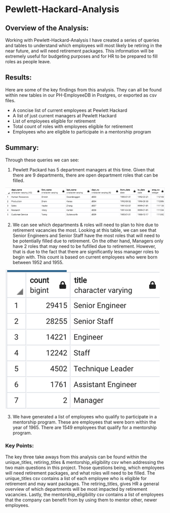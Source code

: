 # Pewlett-Hackard-Analysis

## Overview of the Analysis:
Working with Pewlett-Hackard-Analysis I have created a series of queries and tables to understand which employees will most likely be retiring in the near future, and will need retirement packages. This information will be extremely useful for budgeting purposes and for HR to be prepared to fill roles as people leave. 

## Results: 
Here are some of the key findings from this analysis. They can all be found within new tables in our PH-EmployeeDB in Postgres, or exported as csv files. 
* A concise list of current employees at Pewlett Hackard
* A list of just current managers at Pewlett Hackard
* List of employees eligible for retirement 
* Total count of roles with employees eligible for retirement
* Employees who are eligible to participate in a mentorship program 

## Summary:
Through these queries we can see:
1.  Pewlett Packard has 5 department managers at this time. Given that there are 9 departments, there are open department roles that can be filled. 


![departments_list](Photos/departments_list.png)

2. We can see which departments & roles will need to plan to hire due to retirement vacancies the most. Looking at this table, we can see that Senior Engineers and Senior Staff have the most roles that will need to be potentially filled due to retirement. On the other hand, Managers only have 2 roles that may need to be fufilled due to retirement. However, that is due to the fact that there are significantly less manager roles to begin with. This count is based on current employees who were born between 1952 and 1955. 

![retirement_by_roles](Photos/retirement_by_roles.png)


3. We have generated a list of employees who qualify to participate in a mentorship program. These are employees that were born within the year of 1965. There are 1549 employees that qualify for a mentorship program. 

### Key Points:
The key three take aways from this analysis can be found within the unique_titles, retiring_titles & mentorship_eligibility csv when addressing the two main questions in this project. Those questions being, which employees will need retirement packages, and what roles will need to be filled. The unique_titles csv contains a list of each employee who is eligible for retirement and may want packages. The retiring_titles, gives HR a general overview of which departments will be most impacted by retirement vacancies. Lastly, the mentorship_eligibility csv contains a list of employees that the company can benefit from by using them to mentor other, newer employees. 






